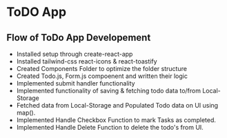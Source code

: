 # ToDO App

## Flow of ToDo App Developement
- Installed setup through create-react-app
- Installed tailwind-css react-icons & react-toastify 
- Created Components Folder to optimize the folder structure
- Created Todo.js, Form.js compoenent and written their logic
- Implemented submit handler functionality
- Implemented functionality of saving & fetching todo data to/from Local-Storage 
- Fetched data from Local-Storage and Populated Todo data on UI using map().
- Implemented Handle Checkbox Function to mark Tasks as completed.
- Implemented Handle Delete Function to delete the todo's from UI.





